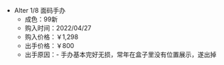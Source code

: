 * Alter 1/8 面码手办
    * 成色：99新
    * 购入时间：2022/04/27
    * 购入价格：￥1,298
    * 出手价格：￥800
    * 出手原因：- 手办基本完好无损，常年在盒子里没有位置展示，遂出掉